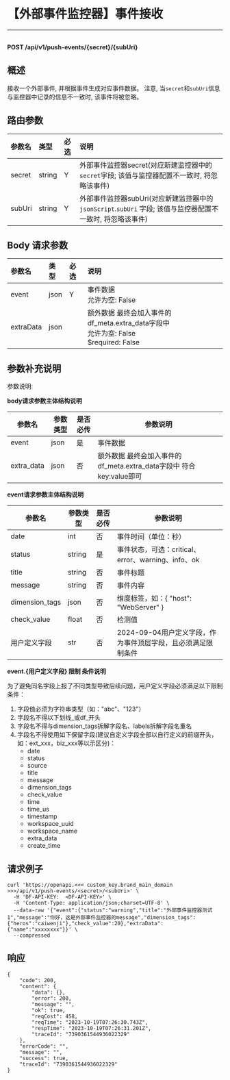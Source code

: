 # 【外部事件监控器】事件接收

---

<br />**POST /api/v1/push-events/\{secret\}/\{subUri\}**

## 概述
接收一个外部事件, 并根据事件生成对应事件数据。
注意, 当`secret`和`subUri`信息与监控器中记录的信息不一致时, 该事件将被忽略。




## 路由参数

| 参数名        | 类型     | 必选   | 说明              |
|:-----------|:-------|:-----|:----------------|
| secret | string | Y | 外部事件监控器secret(对应新建监控器中的`secret`字段; 该值与监控器配置不一致时, 将忽略该事件)<br> |
| subUri | string | Y | 外部事件监控器subUri(对应新建监控器中的`jsonScript`.`subUri` 字段; 该值与监控器配置不一致时, 将忽略该事件)<br> |


## Body 请求参数

| 参数名        | 类型     | 必选   | 说明              |
|:-----------|:-------|:-----|:----------------|
| event | json | Y | 事件数据<br>允许为空: False <br> |
| extraData | json |  | 额外数据 最终会加入事件的df_meta.extra_data字段中<br>允许为空: False <br>$required: False <br> |

## 参数补充说明

参数说明:

**body请求参数主体结构说明**

|  参数名                |    参数类型     |   是否必传    |   参数说明  | 
|-----------------------|----------|----------|----------|
|event                  |   json       |   是        |   事件数据 |
|extra_data             |   json       |   否        |   额外数据 最终会加入事件的df_meta.extra_data字段中 符合key:value即可 |

**event请求参数主体结构说明**

|  参数名                |    参数类型     |   是否必传    |   参数说明  | 
|-----------------------|----------|----------|----------|
|date           |   int     |   否        |   事件时间（单位：秒） |
|status           |   string     |   是        |   事件状态，可选：critical、error、warning、info、ok |
|title            |   string     |   否        |   事件标题 |
|message          |   string     |   否        |   事件内容 |
|dimension_tags   |   json       |   否        |   维度标签，如：{ "host": "WebServer" } |
|check_value      |   float      |   否        |   检测值 |
|用户定义字段      |   str      |   否        |   2024-09-04用户定义字段，作为事件顶层字段，且必须满足限制条件 |


**event.{用户定义字段} 限制 条件说明**

为了避免同名字段上报了不同类型导致后续问题，用户定义字段必须满足以下限制条件：  

1. 字段值必须为字符串类型（如："abc"、"123"）  
2. 字段名不得以下划线_或df_开头  
3. 字段名不得与dimension_tags拆解字段名、labels拆解字段名重名  
3. 字段名不得使用如下保留字段(建议自定义字段全部以自行定义的前缀开头，如：ext_xxx，biz_xxx等以示区分)：  
    - date  
    - status  
    - source  
    - title  
    - message  
    - dimension_tags  
    - check_value  
    - time  
    - time_us  
    - timestamp  
    - workspace_uuid  
    - workspace_name  
    - extra_data  
    - create_time  




## 请求例子
```shell
curl 'https://openapi.<<< custom_key.brand_main_domain >>>/api/v1/push-events/<secret>/<subUri>' \
  -H 'DF-API-KEY:  <DF-API-KEY>' \
  -H 'Content-Type: application/json;charset=UTF-8' \
  --data-raw '{"event":{"status":"warning","title":"外部事件监控器测试1","message":"你好，这是外部事件监控器的message","dimension_tags":{"heros":"caiwenji"},"check_value":20},"extraData":{"name":"xxxxxxxx"}}' \
  --compressed
```




## 响应
```shell
{
    "code": 200,
    "content": {
        "data": {},
        "error": 200,
        "message": "",
        "ok": true,
        "reqCost": 458,
        "reqTime": "2023-10-19T07:26:30.743Z",
        "respTime": "2023-10-19T07:26:31.201Z",
        "traceId": "7390361544936022329"
    },
    "errorCode": "",
    "message": "",
    "success": true,
    "traceId": "7390361544936022329"
} 
```





